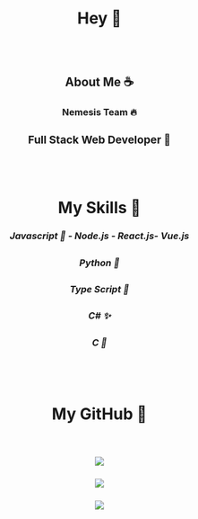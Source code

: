 # <div align="center"> Hey 🍑</div>
<br/>
<br/>

## <div align="center"> About Me ☕</div>
### <div align="center"> Nemesis Team 🔥</div>
### <div align="center"><h3>Full Stack Web Developer 🔨</h3> </div>

<br/>
<br/>

# <div align="center"> My Skills 🧩</div>

### <div align="center"><h5>Javascript 👙 - Node.js - React.js-  Vue.js</h5> </div>
### <div align="center"><h5>Python 💫 </h5> </div>
### <div align="center"><h5>Type Script 🔮</h5> </div>

### <div align="center"><h5>C# ✨</h5> </div>

### <div align="center"><h5>C 🧬</h5> </div>
<br/>
<br/>

# <div align="center"> My GitHub 🔎</div>
<br>

### <div align="center"><img style="width=20px" src="https://github-readme-stats.vercel.app/api/top-langs/?username=dixpie&layout=compact&show_icons=true&theme=radical&hide_title=true"></div>
### <div align="center"><img src="https://github-readme-stats.vercel.app/api?username=dixpie&show_icons=true&theme=radical&hide_title=true"></div>
### <div align="center"><img src="https://github-readme-stats.vercel.app/api/wakatime?username=dixpie&show_icons=true&theme=radical&hide_title=true"></div>

